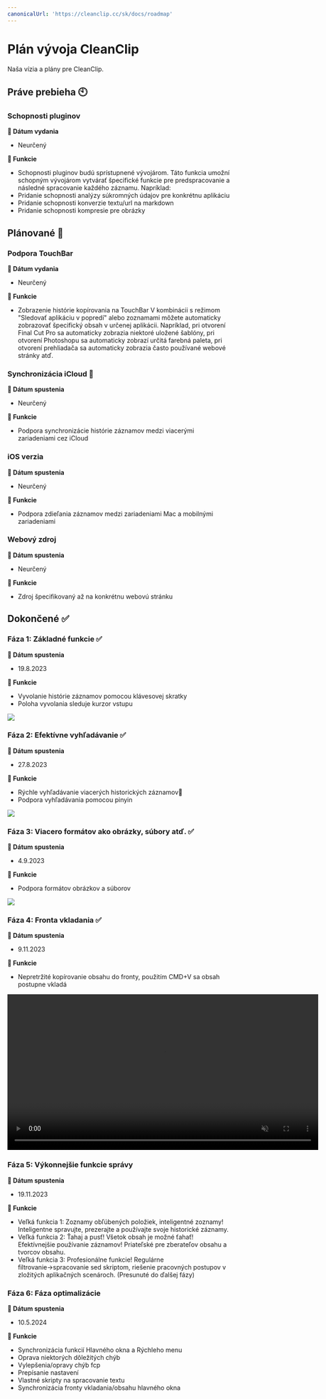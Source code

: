 ```yaml
---
canonicalUrl: 'https://cleanclip.cc/sk/docs/roadmap'
---
```


# Plán vývoja CleanClip
Naša vízia a plány pre CleanClip.

## Práve prebieha 🕙
### Schopnosti pluginov
**📅 Dátum vydania**
- Neurčený

**🔧 Funkcie**
- Schopnosti pluginov budú sprístupnené vývojárom.
Táto funkcia umožní schopným vývojárom vytvárať špecifické funkcie pre predspracovanie a následné spracovanie každého záznamu.
Napríklad:
- Pridanie schopnosti analýzy súkromných údajov pre konkrétnu aplikáciu
- Pridanie schopnosti konverzie textu/url na markdown
- Pridanie schopnosti kompresie pre obrázky

## Plánované 📅

### Podpora TouchBar
**📅 Dátum vydania**
- Neurčený

**🔧 Funkcie**
- Zobrazenie histórie kopírovania na TouchBar
V kombinácii s režimom "Sledovať aplikáciu v popredí" alebo zoznamami môžete automaticky zobrazovať špecifický obsah v určenej aplikácii. Napríklad, pri otvorení Final Cut Pro sa automaticky zobrazia niektoré uložené šablóny, pri otvorení Photoshopu sa automaticky zobrazí určitá farebná paleta, pri otvorení prehliadača sa automaticky zobrazia často používané webové stránky atď.

### Synchronizácia iCloud 📅
**📅 Dátum spustenia**
- Neurčený

**🔧 Funkcie**
- Podpora synchronizácie histórie záznamov medzi viacerými zariadeniami cez iCloud

### iOS verzia
**📅 Dátum spustenia**
- Neurčený

**🔧 Funkcie**
- Podpora zdieľania záznamov medzi zariadeniami Mac a mobilnými zariadeniami

### Webový zdroj
**📅 Dátum spustenia**
- Neurčený

**🔧 Funkcie**
- Zdroj špecifikovaný až na konkrétnu webovú stránku

## Dokončené ✅
### Fáza 1: Základné funkcie ✅

**📅 Dátum spustenia**
- 19.8.2023

**🔧 Funkcie**
- Vyvolanie histórie záznamov pomocou klávesovej skratky
- Poloha vyvolania sleduje kurzor vstupu

![](/images/roadmap/snap1.png)

### Fáza 2: Efektívne vyhľadávanie ✅

**📅 Dátum spustenia**
- 27.8.2023

**🔧 Funkcie**
- Rýchle vyhľadávanie viacerých historických záznamov📝
- Podpora vyhľadávania pomocou pinyin

![](/images/roadmap/snap2.png)

### Fáza 3: Viacero formátov ako obrázky, súbory atď. ✅
**📅 Dátum spustenia**
- 4.9.2023

**🔧 Funkcie**
- Podpora formátov obrázkov a súborov

![](/images/roadmap/phase3.webp)

### Fáza 4: Fronta vkladania ✅
**📅 Dátum spustenia**
- 9.11.2023

**🔧 Funkcie**
- Nepretržité kopírovanie obsahu do fronty, použitím CMD+V sa obsah postupne vkladá

<video autoplay muted loop width=700>
    <source src="/videos/pastestack265.mp4" type="video/mp4">
    <iframe width="700" src="/videos/search.mp4" scrolling="no" border="0" frameborder="0" allow="autoplay; encrypted-media" allowfullscreen></iframe>
</video>


### Fáza 5: Výkonnejšie funkcie správy
**📅 Dátum spustenia**
- 19.11.2023

**🔧 Funkcie**
- Veľká funkcia 1: Zoznamy obľúbených položiek, inteligentné zoznamy! Inteligentne spravujte, prezerajte a používajte svoje historické záznamy.
- Veľká funkcia 2: Ťahaj a pusť! Všetok obsah je možné ťahať! Efektívnejšie používanie záznamov! Priateľské pre zberateľov obsahu a tvorcov obsahu.
- Veľká funkcia 3: Profesionálne funkcie! Regulárne filtrovanie→spracovanie sed skriptom, riešenie pracovných postupov v zložitých aplikačných scenároch. (Presunuté do ďalšej fázy)

### Fáza 6: Fáza optimalizácie
**📅 Dátum spustenia**
- 10.5.2024

**🔧 Funkcie**
- Synchronizácia funkcií Hlavného okna a Rýchleho menu
- Oprava niektorých dôležitých chýb
- Vylepšenia/opravy chýb fcp
- Prepísanie nastavení
- Vlastné skripty na spracovanie textu
- Synchronizácia fronty vkladania/obsahu hlavného okna